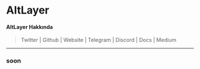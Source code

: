 # AltLayer

#### AltLayer Hakkında

> Twitter | Github | Website | Telegram | Discord | Docs | Medium

***

### soon
